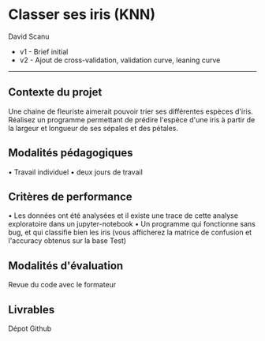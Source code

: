 # Classer ses iris (KNN)

David Scanu 

* v1 - Brief initial
* v2 - Ajout de cross-validation, validation curve, leaning curve

---

## Contexte du projet

Une chaine de fleuriste aimerait pouvoir trier ses différentes espèces d'iris.
Réalisez un programme permettant de prédire l'espèce d'une iris à partir de la largeur et longueur de ses sépales et des pétales.

## Modalités pédagogiques

•	Travail individuel
•	deux jours de travail

## Critères de performance

•	Les données ont été analysées et il existe une trace de cette analyse exploratoire dans un jupyter-notebook
•	Un programme qui fonctionne sans bug, et qui classifie bien les iris (vous afficherez la matrice de confusion et l'accuracy obtenus sur la base Test)

## Modalités d'évaluation

Revue du code avec le formateur

## Livrables

Dépot Github